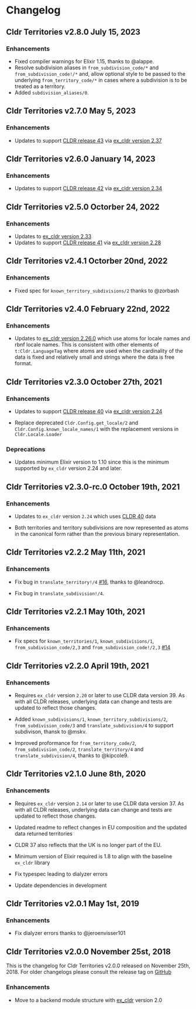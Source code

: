 # Changelog

## Cldr Territories v2.8.0 July 15, 2023

### Enhancements

* Fixed compiler warnings for Elixir 1.15, thanks to @alappe.
* Resolve subdivision aliases in `from_subdivision_code/*` and `from_subdivision_code!/*` and,
  allow optional style to be passed to the underlying `from_territory_code/*` in cases where a subdivision is to be treated as a territory.
* Added `subdivision_aliases/0`.

## Cldr Territories v2.7.0 May 5, 2023

### Enhancements

* Updates to support [CLDR release 43](https://cldr.unicode.org/index/downloads/cldr-43) via [ex_cldr version 2.37](https://hex.pm/packages/ex_cldr/2.37.0)


## Cldr Territories v2.6.0 January 14, 2023

### Enhancements

* Updates to support [CLDR release 42](https://cldr.unicode.org/index/downloads/cldr-42) via [ex_cldr version 2.34](https://hex.pm/packages/ex_cldr/2.34.0)

## Cldr Territories v2.5.0 Octorber 24, 2022

### Enhancements

* Updates to [ex_cldr version 2.33](https://hex.pm/packages/ex_cldr/2.33.0)
* Updates to support [CLDR release 41](https://cldr.unicode.org/index/downloads/cldr-41) via [ex_cldr version 2.28](https://hex.pm/packages/ex_cldr/2.28.0)

## Cldr Territories v2.4.1 Octorber 20nd, 2022

### Enhancements

* Fixed spec for `known_territory_subdivisions/2` thanks to @zorbash

## Cldr Territories v2.4.0 February 22nd, 2022

### Enhancements

* Updates to [ex_cldr version 2.26.0](https://hex.pm/packages/ex_cldr/2.26.0) which use atoms for locale names and rbnf locale names. This is consistent with other elements of `t:Cldr.LanguageTag` where atoms are used when the cardinality of the data is fixed and relatively small and strings where the data is free format.

## Cldr Territories v2.3.0 October 27th, 2021

### Enhancements

* Updates to support [CLDR release 40](https://cldr.unicode.org/index/downloads/cldr-40) via [ex_cldr version 2.24](https://hex.pm/packages/ex_cldr/2.24.0)

* Replace deprecated `Cldr.Config.get_locale/2` and `Cldr.Config.known_locale_names/1` with the replacement versions in `Cldr.Locale.Loader`

### Deprecations

* Updates minimum Elixir version to 1.10 since this is the minimum supported by `ex_cldr` version 2.24 and later.

## Cldr Territories v2.3.0-rc.0 October 19th, 2021

### Enhancements

* Updates to `ex_cldr` version `2.24` which uses [CLDR 40](https://cldr.unicode.org/index/downloads/cldr-40) data

* Both territories and territory subdivisions are now represented as atoms in the canonical form rather than the previous binary representation.

## Cldr Territories v2.2.2 May 11th, 2021

### Enhancements

* Fix bug in `translate_territory!/4` [#16](https://github.com/Schultzer/cldr_territories/pull/16), thanks to @leandrocp.

* Fix bug in `translate_subdivision!/4`.

## Cldr Territories v2.2.1 May 10th, 2021

### Enhancements

* Fix specs for `known_territories/1`, `known_subdivisions/1`, `from_subdivision_code/2,3` and `from_subdivision_code!/2,3` [#14](https://github.com/Schultzer/cldr_territories/issues/14)

## Cldr Territories v2.2.0 April 19th, 2021

### Enhancements

* Requires `ex_cldr` version `2.20` or later to use CLDR data version 39. As with all CLDR releases, underlying data can change and tests are updated to reflect those changes.

* Added `known_subdivisions/1`, `known_territory_subdivisions/2`, `from_subdivision_code/3` and `translate_subdivision/4` to support subdivison, thansk to @mskv.

* Improved proformance for `from_territory_code/2`, `from_subdivision_code/2`, `translate_territory/4` and `translate_subdivision/4`, thanks to @kipcole9.

## Cldr Territories v2.1.0 June 8th, 2020

### Enhancements

* Requires `ex_cldr` version `2.14` or later to use CLDR data version 37. As with all CLDR releases, underlying data can change and tests are updated to reflect those changes.

* Updated readme to reflect changes in EU composition and the updated data returned territories

* CLDR 37 also reflects that the UK is no longer part of the EU.

* Minimum version of Elixir required is 1.8 to align with the baseline `ex_cldr` library

* Fix typespec leading to dialyzer errors

* Update dependencies in development

## Cldr Territories v2.0.1 May 1st, 2019

### Enhancements

* Fix dialyzer errors thanks to @jeroenvisser101

## Cldr Territories v2.0.0 November 25st, 2018

This is the changelog for Cldr Territories v2.0.0 released on November 25th, 2018. For older changelogs please consult the release tag on [GitHub](https://github.com/schultzer/cldr_territories/tags)

### Enhancements

* Move to a backend module structure with [ex_cldr](https://hex.pm/packages/ex_cldr) version 2.0